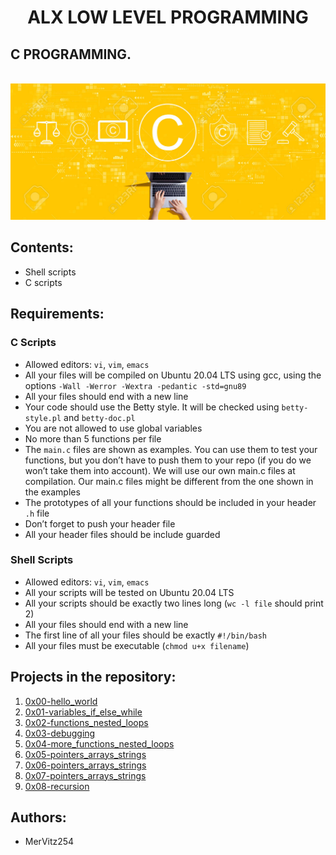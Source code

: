 <h1 align="center"> ALX LOW LEVEL PROGRAMMING </h1>
<p>

 <h2>C PROGRAMMING.</h2>
 <br>
  <img src="c.jpg"/>

</p>

## Contents:
- Shell scripts
- C scripts

## Requirements:
### C Scripts
- Allowed editors: ```vi```, ```vim```, ```emacs```
- All your files will be compiled on Ubuntu 20.04 LTS using gcc, using the options ```-Wall -Werror -Wextra -pedantic -std=gnu89```
- All your files should end with a new line
- Your code should use the Betty style. It will be checked using ```betty-style.pl``` and ```betty-doc.pl```
- You are not allowed to use global variables
- No more than 5 functions per file
- The ```main.c``` files are shown as examples. You can use them to test your functions, but you don’t have to push them to your repo (if you do we won’t take them into account). We will use our own main.c files at compilation. Our main.c files might be different from the one shown in the examples
- The prototypes of all your functions should be included in your header ```.h``` file
- Don’t forget to push your header file
- All your header files should be include guarded

### Shell Scripts
- Allowed editors: ```vi```, ```vim```, ```emacs```
- All your scripts will be tested on Ubuntu 20.04 LTS
- All your scripts should be exactly two lines long (```wc -l file``` should print 2)
- All your files should end with a new line
- The first line of all your files should be exactly ```#!/bin/bash```
- All your files must be executable (```chmod u+x filename```)

## Projects in the repository:

1. [0x00-hello_world](./0x00-hello_world)
2. [0x01-variables_if_else_while](./0x01-variables_if_else_while)
3. [0x02-functions_nested_loops](./0x02-functions_nested_loops)
4. [0x03-debugging](./0x03-debuggin)
5. [0x04-more_functions_nested_loops](./0x04-more_functions_nested_loops)
6. [0x05-pointers_arrays_strings](./0x05-pointers_arrays_strings)
7. [0x06-pointers_arrays_strings](./0x06-pointers_arrays_strings)
8. [0x07-pointers_arrays_strings](./0x07-pointers_arrays_strings)
9. [0x08-recursion](./0x08-recursion)

## Authors:
- MerVitz254
